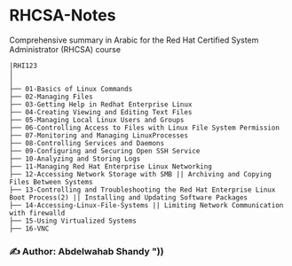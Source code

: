 # RHCSA-Notes
Comprehensive summary in Arabic for the Red Hat Certified System Administrator (RHCSA) course
```
|RHI123 
│ 
│ 
├── 01-Basics of Linux Commands 
├── 02-Managing Files
├── 03-Getting Help in Redhat Enterprise Linux
├── 04-Creating Viewing and Editing Text Files
├── 05-Managing Local Linux Users and Groups
├── 06-Controlling Access to Files with Linux File System Permission
├── 07-Monitoring and Managing LinuxProcesses
├── 08-Controlling Services and Daemons
├── 09-Configuring and Securing Open SSH Service
├── 10-Analyzing and Storing Logs
├── 11-Managing Red Hat Enterprise Linux Networking
├── 12-Accessing Network Storage with SMB || Archiving and Copying Files Between Systems
├── 13-Controlling and Troubleshooting the Red Hat Enterprise Linux Boot Process(2) || Installing and Updating Software Packages
├── 14-Accessing-Linux-File-Systems || Limiting Network Communication with firewalld
├── 15-Using Virtualized Systems
├── 16-VNC
```
### ✍️ Author: Abdelwahab Shandy "))
